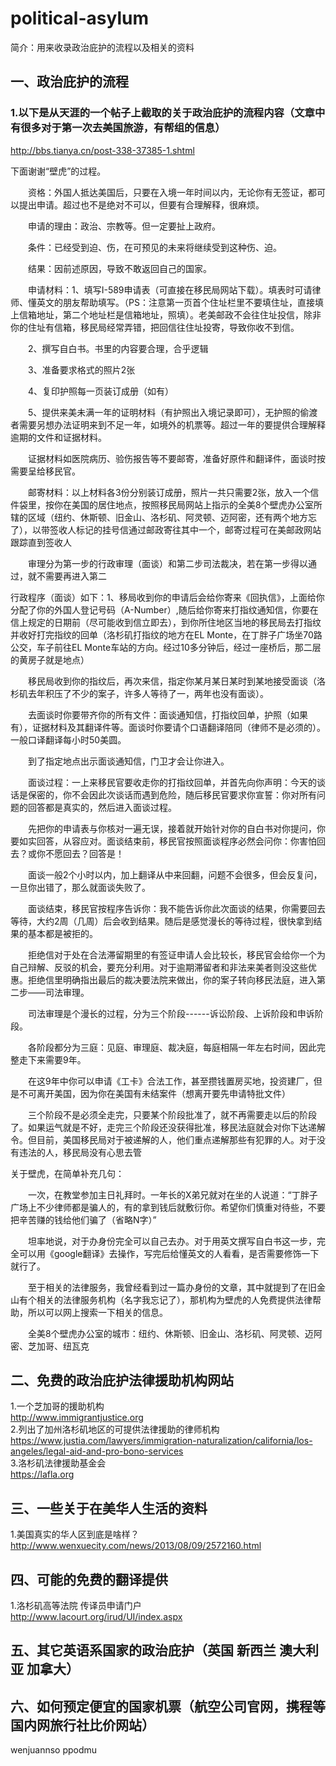 # political-asylum
简介：用来收录政治庇护的流程以及相关的资料
## 一、政治庇护的流程

### 1.以下是从天涯的一个帖子上截取的关于政治庇护的流程内容（文章中有很多对于第一次去美国旅游，有帮组的信息）
   http://bbs.tianya.cn/post-338-37385-1.shtml
 
 下面谢谢“壁虎”的过程。

　　资格：外国人抵达美国后，只要在入境一年时间以内，无论你有无签证，都可以提出申请。超过也不是绝对不可以，但要有合理解释，很麻烦。

　　申请的理由：政治、宗教等。但一定要扯上政府。

　　条件：已经受到迫、伤，在可预见的未来将继续受到这种伤、迫。

　　结果：因前述原因，导致不敢返回自己的国家。

　　申请材料：1、填写I-589申请表（可直接在移民局网站下载）。填表时可请律师、懂英文的朋友帮助填写。（PS：注意第一页首个住址栏里不要填住址，直接填上信箱地址，第二个地址栏是信箱地址，照填）。老美邮政不会往住址投信，除非你的住址有信箱，移民局经常弄错，把回信往住址投寄，导致你收不到信。

　　2、撰写自白书。书里的内容要合理，合乎逻辑

　　3、准备要求格式的照片2张

　　4、复印护照每一页装订成册（如有）

　　5、提供来美未满一年的证明材料（有护照出入境记录即可），无护照的偷渡者需要另想办法证明来到不足一年，如境外的机票等。超过一年的要提供合理解释逾期的文件和证据材料。

　　证据材料如医院病历、验伤报告等不要邮寄，准备好原件和翻译件，面谈时按需要呈给移民官。

　　邮寄材料：以上材料各3份分别装订成册，照片一共只需要2张，放入一个信件袋里，按你在美国的居住地点，按照移民局网站上指示的全美8个壁虎办公室所辖的区域（纽约、休斯顿、旧金山、洛杉矶、阿灵顿、迈阿密，还有两个地方忘了），以带签收人标记的挂号信通过邮政寄往其中一个，邮寄过程可在美邮政网站跟踪直到签收人 

　　审理分为第一步的行政审理（面谈）和第二步司法裁决，若在第一步得以通过，就不需要再进入第二
  
  行政程序（面谈）如下：1、移局收到你的申请后会给你寄来《回执信》，上面给你分配了你的外国人登记号码（A-Number）,随后给你寄来打指纹通知信，你要在信上规定的日期前（尽可能收到信立即去），到你所住地区当地的移民局去打指纹并收好打完指纹的回单（洛杉矶打指纹的地方在EL Monte，在丁胖子广场坐70路公交，车子前往EL Monte车站的方向。经过10多分钟后，经过一座桥后，那二层的黄房子就是地点）

　　移民局收到你的指纹后，再次来信，指定你某月某日某时到某地接受面谈（洛杉矶去年积压了不少的案子，许多人等待了一，两年也没有面谈）。

　　去面谈时你要带齐你的所有文件：面谈通知信，打指纹回单，护照（如果有），证据材料及其翻译件等。面谈时你要请个口语翻译陪同（律师不是必须的）。一般口译翻译每小时50美圆。 

　　到了指定地点出示面谈通知信，门卫才会让你进入。

　　面谈过程：一上来移民官要收走你的打指纹回单，并首先向你声明：今天的谈话是保密的，你不会因此次谈话而遇到危险，随后移民官要求你宣誓：你对所有问题的回答都是真实的，然后进入面谈过程。

　　先把你的申请表与你核对一遍无误，接着就开始针对你的自白书对你提问，你要如实回答，从容应对。面谈结束前，移民官按照面谈程序必然会问你：你害怕回去？或你不愿回去？回答是！ 

　　面谈一般2个小时以内，加上翻译从中来回翻，问题不会很多，但会反复问，一旦你出错了，那么就面谈失败了。

　　面谈结束，移民官按程序告诉你：我不能告诉你此次面谈的结果，你需要回去等待，大约2周（几周）后会收到结果。随后是感觉漫长的等待过程，很快拿到结果的基本都是被拒的。

　　拒绝信对于处在合法滞留期里的有签证申请人会比较长，移民官会给你一个为自己辩解、反驳的机会，要充分利用。对于逾期滞留者和非法来美者则没这些优惠。拒绝信里明确指出最后的裁决要法院来做出，你的案子转向移民法庭，进入第二步——司法审理。 

　　司法审理是个漫长的过程，分为三个阶段------诉讼阶段、上诉阶段和申诉阶段。

　　各阶段都分为三庭：见庭、审理庭、裁决庭，每庭相隔一年左右时间，因此完整走下来需要9年。

　　在这9年中你可以申请《工卡》合法工作，甚至攒钱置房买地，投资建厂，但是不可离开美国，因为你在美国有未结案件（想离开要先申请特批文件） 

　　三个阶段不是必须全走完，只要某个阶段批准了，就不再需要走以后的阶段了。如果运气就是不好，走完三个阶段还没获得批准，移民法庭就会对你下达递解令。但目前，美国移民局对于被递解的人，他们重点递解那些有犯罪的人。对于没有违法的人，移民局没有心思去管
  
  
  关于壁虎，在简单补充几句：

　　一次，在教堂参加主日礼拜时。一年长的X弟兄就对在坐的人说道：“丁胖子广场上不少律师都是骗人的，有的拿到钱后就敷衍你。希望你们慎重对待些，不要把辛苦赚的钱给他们骗了（省略N字）”

　　坦率地说，对于办身份完全可以自己去办。对于用英文撰写自白书这一步，完全可以用《google翻译》去操作，写完后给懂英文的人看看，是否需要修饰一下就行了。

　　至于相关的法律服务，我曾经看到过一篇办身份的文章，其中就提到了在旧金山有个相关的法律服务机构（名字我忘记了），那机构为壁虎的人免费提供法律帮助，所以可以网上搜索一下相关的信息。

　　全美8个壁虎办公室的城市：纽约、休斯顿、旧金山、洛杉矶、阿灵顿、迈阿密、芝加哥、纽瓦克



## 二、免费的政治庇护法律援助机构网站
1.一个芝加哥的援助机构<br/>
http://www.immigrantjustice.org <br/>
2.列出了加州洛杉矶地区的可提供法律援助的律师机构<br/>
https://www.justia.com/lawyers/immigration-naturalization/california/los-angeles/legal-aid-and-pro-bono-services<br/>
3.洛杉矶法律援助基金会<br/>
https://lafla.org<br/>

## 三、一些关于在美华人生活的资料
1.美国真实的华人区到底是啥样？<br/>
http://www.wenxuecity.com/news/2013/08/09/2572160.html

## 四、可能的免费的翻译提供
1.洛杉矶高等法院 传译员申请门户<br/>
http://www.lacourt.org/irud/UI/index.aspx
## 五、其它英语系国家的政治庇护（英国 新西兰 澳大利亚 加拿大）
## 六、如何预定便宜的国家机票（航空公司官网，携程等国内网旅行社比价网站）

wenjuannso ppodmu
